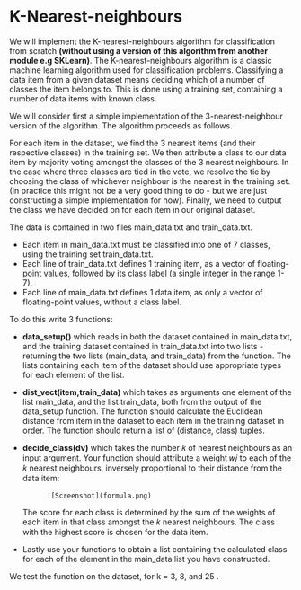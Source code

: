 # K-Nearest-neighbours

We will implement the K-nearest-neighbours algorithm for classification from scratch **(without using a version of this algorithm from another module e.g SKLearn)**. The K-nearest-neighbours algorithm is a classic machine learning algorithm used for classification problems. Classifying a data item from a given dataset means deciding which of a number of classes the item belongs to. This is done using a training set, containing a number of data items with known class.

We will consider first a simple implementation of the 3-nearest-neighbour version of the algorithm. The algorithm proceeds as follows.

For each item in the dataset, we find the 3 nearest items (and their respective classes) in the training set. We then attribute a class to our data item by majority voting amongst the classes of the 3 nearest neighbours. In the case where three classes are tied in the vote, we resolve the tie by choosing the class of whichever neighbour is the nearest in the training set. (In practice this might not be a very good thing to do - but we are just constructing a simple implementation for now). Finally, we need to output the class we have decided on for each item in our original dataset.

The data is contained in two files main_data.txt and train_data.txt.

- Each item in main_data.txt must be classified into one of 7 classes, using the training set train_data.txt.
- Each line of train_data.txt defines 1 training item, as a vector of floating-point values, followed by its class label (a single integer in the range 1-7).
- Each line of main_data.txt defines 1 data item, as only a vector of floating-point values, without a class label.

To do this write 3 functions:

- **data_setup()** which reads in both the dataset contained in main_data.txt, and the training dataset contained in train_data.txt into two lists - returning the two lists (main_data, and train_data) from the function. The lists containing each item of the dataset should use appropriate types for each element of the list.
- **dist_vect(item,train_data)** which takes as arguments one element of the list main_data, and the list train_data, both from the output of the data_setup function. The function should calculate the Euclidean distance from item in the dataset to each item in the training dataset in order. The function should return a list of (distance, class) tuples.
- **decide_class(dv)** which takes the number  𝑘  of nearest neighbours as an input argument. Your function should attribute a weight  𝑤𝑗  to each of the  𝑘  nearest neighbours, inversely proportional to their distance from the data item:

            ![Screenshot](formula.png)
 
  The score for each class is determined by the sum of the weights of each item in that class amongst the  𝑘  nearest neighbours. The     class with the highest score is chosen for the data item.
- Lastly use your functions to obtain a list containing the calculated class for each of the element in the main_data list you have constructed.

We test the function on the dataset, for k = 3, 8, and 25 .
